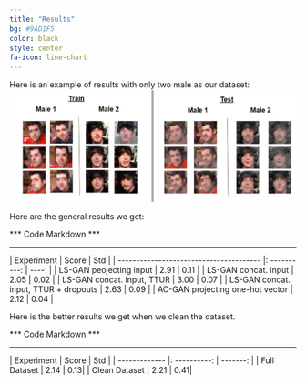 ```yaml
---
title: "Results"
bg: #9AD1F5
color: black
style: center
fa-icon: line-chart
---
```


  Here is an example of results with only two male as our dataset:
<img src="./assets/images/2male.png" alt="Generated Images"/>


  Here are the general results we get:

*** Code Markdown ***
*********************

| Experiment                              |     Score    |   Std |
| --------------------------------------- |: ----------: | ----: |
| LS-GAN peojecting input                 |        2.91  |  0.11 |
| LS-GAN concat. input                    |        2.05  |  0.02 |
| LS-GAN concat. input, TTUR              |        3.00  |  0.07 |
| LS-GAN concat. input, TTUR + dropouts   |        2.63  |  0.09 |
| AC-GAN projecting one-hot vector        |        2.12  |  0.04 |


  Here is the better results we get when we clean the dataset.

*** Code Markdown ***
*********************

| Experiment     |     Score    |   Std    |
| -------------  |: ----------: | -------: |
| Full Dataset   |        2.14  |      0.13|
| Clean Dataset  |        2.21  |      0.41|
	